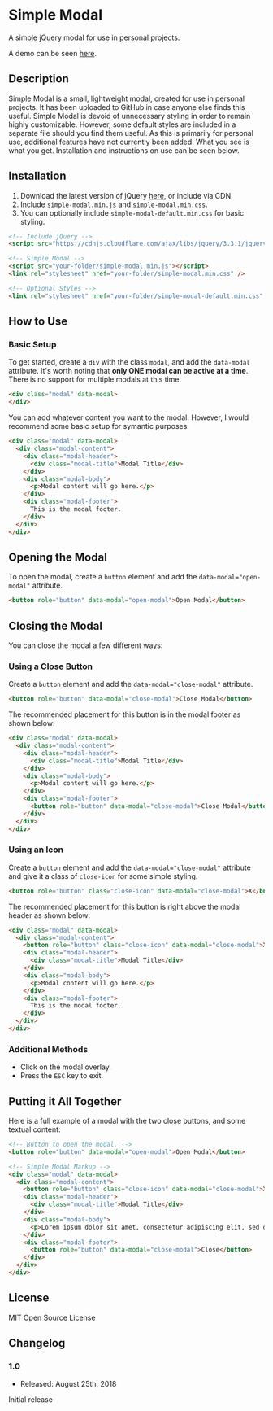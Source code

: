# Simple Modal

A simple jQuery modal for use in personal projects.

A demo can be seen [here](https://vmcdesign.github.io/simple-modal-demo/).

## Description

Simple Modal is a small, lightweight modal, created for use in personal projects.  It has been uploaded to GitHub in case anyone else finds this useful.  Simple Modal is devoid of unnecessary styling in order to remain highly customizable.  However, some default styles are included in a separate file should you find them useful.  As this is primarily for personal use, additional features have not currently been added.  What you see is what you get.  Installation and instructions on use can be seen below.

## Installation

1. Download the latest version of jQuery [here](https://code.jquery.com/), or include via CDN. 
2. Include `simple-modal.min.js` and `simple-modal.min.css`.
3. You can optionally include `simple-modal-default.min.css` for basic styling.

```html
<!-- Include jQuery -->
<script src="https://cdnjs.cloudflare.com/ajax/libs/jquery/3.3.1/jquery.min.js"></script>

<!-- Simple Modal -->
<script src="your-folder/simple-modal.min.js"></script>
<link rel="stylesheet" href="your-folder/simple-modal.min.css" />

<!-- Optional Styles -->
<link rel="stylesheet" href="your-folder/simple-modal-default.min.css" />
```

## How to Use

### Basic Setup

To get started, create a `div` with the class `modal`, and add the `data-modal` attribute.  It's worth noting that **only ONE modal can be active at a time**.  There is no support for multiple modals at this time.

```html
<div class="modal" data-modal>
</div>
```
You can add whatever content you want to the modal.  However, I would recommend some basic setup for symantic purposes.

```html
<div class="modal" data-modal>
  <div class="modal-content">
    <div class="modal-header">
      <div class="modal-title">Modal Title</div>
    </div>
    <div class="modal-body">
      <p>Modal content will go here.</p>
    </div>
    <div class="modal-footer">
      This is the modal footer.
    </div>
  </div>
</div>
```
## Opening the Modal

To open the modal, create a `button` element and add the `data-modal="open-modal"` attribute.

```html
<button role="button" data-modal="open-modal">Open Modal</button>
```

## Closing the Modal

You can close the modal a few different ways:

### Using a Close Button

Create a `button` element and add the `data-modal="close-modal"` attribute.

```html
<button role="button" data-modal="close-modal">Close Modal</button>
```

The recommended placement for this button is in the modal footer as shown below:

```html
<div class="modal" data-modal>
  <div class="modal-content">
    <div class="modal-header">
      <div class="modal-title">Modal Title</div>
    </div>
    <div class="modal-body">
      <p>Modal content will go here.</p>
    </div>
    <div class="modal-footer">
      <button role="button" data-modal="close-modal">Close Modal</button>
    </div>
  </div>
</div>
```

### Using an Icon

Create a `button` element and add the `data-modal="close-modal"` attribute and give it a class of `close-icon` for some simple styling.

```html
<button role="button" class="close-icon" data-modal="close-modal">X</button>
```

The recommended placement for this button is right above the modal header as shown below:

```html
<div class="modal" data-modal>
  <div class="modal-content">
    <button role="button" class="close-icon" data-modal="close-modal">X</button>
    <div class="modal-header">
      <div class="modal-title">Modal Title</div>
    </div>
    <div class="modal-body">
      <p>Modal content will go here.</p>
    </div>
    <div class="modal-footer">
      This is the modal footer.
    </div>
  </div>
</div>
```

### Additional Methods

* Click on the modal overlay.
* Press the `ESC` key to exit.

## Putting it All Together

Here is a full example of a modal with the two close buttons, and some textual content:


```html
<!-- Button to open the modal. -->
<button role="button" data-modal="open-modal">Open Modal</button>

<!-- Simple Modal Markup -->
<div class="modal" data-modal>
  <div class="modal-content">
    <button role="button" class="close-icon" data-modal="close-modal">X</button>
    <div class="modal-header">
      <div class="modal-title">Modal Title</div>
    </div>
    <div class="modal-body">
      <p>Lorem ipsum dolor sit amet, consectetur adipiscing elit, sed do eiusmod tempor incididunt ut labore et dolore magna aliqua.</p>
    </div>
    <div class="modal-footer">
      <button role="button" data-modal="close-modal">Close</button>
    </div>
  </div>
</div>
```

## License

MIT Open Source License

## Changelog

### 1.0
* Released: August 25th, 2018

Initial release
